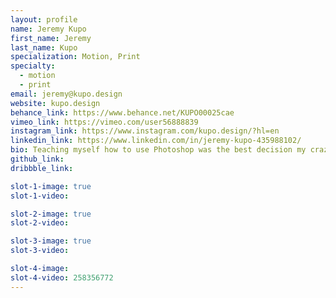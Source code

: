 ```yaml
---
layout: profile
name: Jeremy Kupo
first_name: Jeremy
last_name: Kupo
specialization: Motion, Print
specialty:
  - motion
  - print
email: jeremy@kupo.design
website: kupo.design
behance_link: https://www.behance.net/KUPO00025cae
vimeo_link: https://vimeo.com/user56888839
instagram_link: https://www.instagram.com/kupo.design/?hl=en
linkedin_link: https://www.linkedin.com/in/jeremy-kupo-435988102/
bio: Teaching myself how to use Photoshop was the best decision my crazy 14 year old self could've made because it brought me to where I am today
github_link:
dribbble_link:

slot-1-image: true
slot-1-video:

slot-2-image: true
slot-2-video:

slot-3-image: true
slot-3-video:

slot-4-image:
slot-4-video: 258356772
---
```

